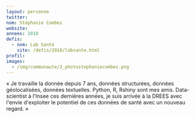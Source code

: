 ```yaml
---
layout: personne
twitter:
nom: Stéphanie Combes
website:
annees: 2018
defis:
  - nom: Lab Santé
    site: /defis/2018/labsante.html
profil:
images:
  - /img/communaute/2_photostephaniecombes.png
---
```


« Je travaille la donnée depuis 7 ans, données structurées, données
géolocalisées, données textuelles. Python, R, Rshiny sont mes amis.
Data-scientist à l'Insee ces dernières années, je suis arrivée à la
DREES avec l'envie d'exploiter le potentiel de ces données de santé
avec un nouveau regard. »
